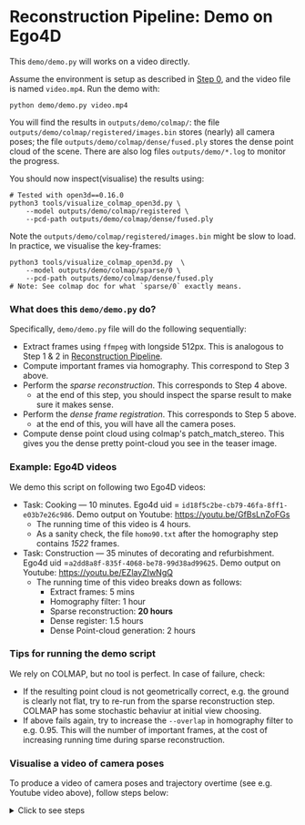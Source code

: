 # Reconstruction Pipeline: Demo on Ego4D

This `demo/demo.py` will works on a video directly.

Assume the environment is setup as described in [Step 0](/README.md#step-0-prerequisites-and-initial-configuration),
and the video file is named `video.mp4`.
Run the demo with:

```
python demo/demo.py video.mp4
```

You will find the results in `outputs/demo/colmap/`:
the file `outputs/demo/colmap/registered/images.bin` stores (nearly) all camera poses;
the file `outputs/demo/colmap/dense/fused.ply` stores the dense point cloud of the scene.
There are also log files `outputs/demo/*.log` to monitor the progress.

You should now inspect(visualise) the results using:
```
# Tested with open3d==0.16.0
python3 tools/visualize_colmap_open3d.py \
    --model outputs/demo/colmap/registered \
    --pcd-path outputs/demo/colmap/dense/fused.ply
```
Note the `outputs/demo/colmap/registered/images.bin` might be slow to load. In practice, we visualise the key-frames:
```
python3 tools/visualize_colmap_open3d.py  \
    --model outputs/demo/colmap/sparse/0 \  
    --pcd-path outputs/demo/colmap/dense/fused.ply
# Note: See colmap doc for what `sparse/0` exactly means.
```

### What does this `demo/demo.py` do?

Specifically, `demo/demo.py` file will do the following sequentially:
- Extract frames using `ffmpeg` with longside 512px. This is analogous to Step 1 & 2 in [Reconstruction Pipeline](/README.md#reconstruction-pipeline).
- Compute important frames via homography. This correspond to Step 3 above.
- Perform the _sparse reconstruction_. This corresponds to Step 4 above.
    - at the end of this step, you should inspect the sparse result to make sure it makes sense.
- Perform the _dense frame registration_. This corresponds to Step 5 above.
    - at the end of this, you will have all the camera poses.
- Compute dense point cloud using colmap's patch_match_stereo. This gives you the dense pretty point-cloud you see in the teaser image.

### Example: Ego4D videos

We demo this script on following two Ego4D videos:
- Task: Cooking — 10 minutes. Ego4d uid = `id18f5c2be-cb79-46fa-8ff1-e03b7e26c986`. Demo output on Youtube: https://youtu.be/GfBsLnZoFGs
    - The running time of this video is 4 hours.
    - As a sanity check, the file `homo90.txt` after the homography step contains *1522* frames.
- Task: Construction — 35 minutes of decorating and refurbishment. Ego4d uid =`a2dd8a8f-835f-4068-be78-99d38ad99625`. Demo output on Youtube: https://youtu.be/EZlayZIwNgQ
    - The running time of this video breaks down as follows:
        - Extract frames: 5 mins
        - Homography filter: 1 hour
        - Sparse reconstruction: **20 hours**
        - Dense register: 1.5 hours
        - Dense Point-cloud generation: 2 hours

### Tips for running the demo script

We rely on COLMAP, but no tool is perfect. In case of failure, check:
- If the resulting point cloud is not geometrically correct, e.g. the ground is clearly not flat, try to re-run from the sparse reconstruction step.
COLMAP has some stochastic behaviur at initial view choosing.
- If above fails again, try to increase the `--overlap` in homography filter to e.g. 0.95. This will the number of important frames, at the cost of increasing running time during sparse reconstruction.


### Visualise a video of camera poses

To produce a video of camera poses and trajectory overtime (see e.g. Youtube video above), follow steps below:
<details>
    <summary>Click to see steps</summary>
    <ol>
    <li> Visualise the result again with Open3D GUI<br><code>python3 tools/visualize_colmap_open3d.py --model outputs/demo/colmap/sparse/0 --pcd-path outputs/demo/colmap/dense/fused.ply</code>
    </li>
    <li>
    In Open3D GUI, press <code>Ctrl-C</code>(Linux) / <code>Cmd-C</code> (Mac) to copy the view to system clipboard. Go to any editor, press <code>Ctrl-V/Cmd-V</code> to paste the view status, save the file to <code>outputs/demo/view.json</code>.
    </li>
    <li> Run the following script to produce the video<br><code>python utils/hovering/hover_open3d.py --model outputs/demo/colmap/registered --pcd-path outputs/demo/colmap/dense/fused.ply  --view-path outputs/demo/view.json</code><br>The produced video is at <code>outputs/hovering/out.mp4</code>.
    </li>
    </ol>
</details>
